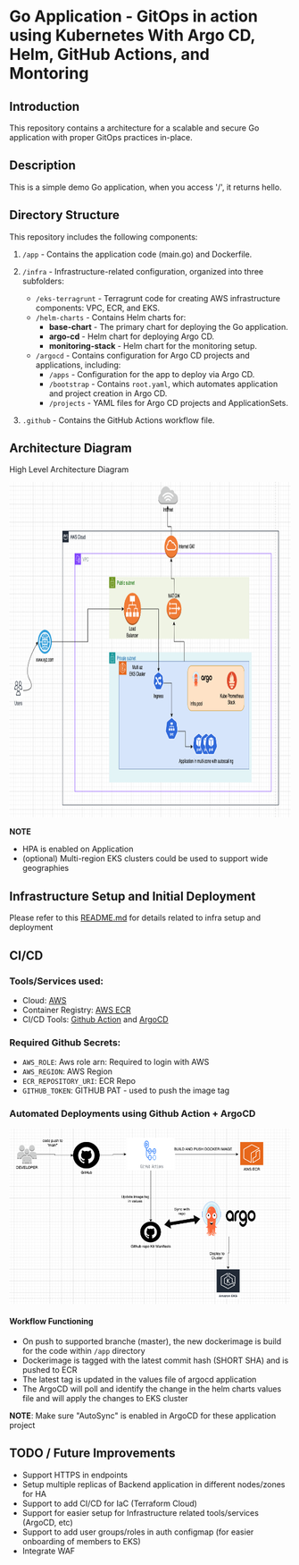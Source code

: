 # Go Application -  GitOps in action using Kubernetes With Argo CD, Helm, GitHub Actions, and Montoring

## Introduction

This repository contains a architecture for a scalable and secure Go application with proper GitOps practices in-place.

## Description
This is a simple demo Go application, when you access '/', it returns hello.

## Directory Structure

This repository includes the following components:

1. `/app` - Contains the application code (main.go) and Dockerfile.
2. `/infra` - Infrastructure-related configuration, organized into three subfolders:

   - `/eks-terragrunt` - Terragrunt code for creating AWS infrastructure components: VPC, ECR, and EKS.
   - `/helm-charts` - Contains Helm charts for:
     - **base-chart** - The primary chart for deploying the Go application.
     - **argo-cd** - Helm chart for deploying Argo CD.
     - **monitoring-stack** - Helm chart for the monitoring setup.
   - `/argocd` - Contains configuration for Argo CD projects and applications, including:
     - `/apps` - Configuration for the app to deploy via Argo CD.
     - `/bootstrap` - Contains `root.yaml`, which automates application and project creation in Argo CD.
     - `/projects` - YAML files for Argo CD projects and ApplicationSets.
3. `.github` - Contains the GitHub Actions workflow file.

## Architecture Diagram

High Level Architecture Diagram

<p align="center">
  <img src="./docs/assests/arch.png" alt="alt text" width="800" height="600"/>
</p>

**NOTE**
- HPA is enabled on Application
- (optional) Multi-region EKS clusters could be used to support wide geographies


## Infrastructure Setup and Initial Deployment 

Please refer to this [README.md](docs/initial-setup.md) for details related to infra setup and deployment



## CI/CD

### Tools/Services used:
- Cloud: [AWS](https://aws.amazon.com/)
- Container Registry: [AWS ECR](https://hub.docker.com/)
- CI/CD Tools: [Github Action](https://github.com/features/actions) and [ArgoCD](https://argo-cd.readthedocs.io/en/stable/)

### Required Github Secrets:

- `AWS_ROLE`: Aws role arn: Required to login with AWS
- `AWS_REGION`: AWS Region
- `ECR_REPOSITORY_URI`: ECR Repo
- `GITHUB_TOKEN`: GITHUB PAT - used to push the image tag

### Automated Deployments using Github Action + ArgoCD

<p align="center">
  <img src="./docs/assests/ci:cdflow.png" alt="alt text" width="700"/>
</p>


#### Workflow Functioning

- On push to supported branche (master), the new dockerimage is build for the code within `/app` directory
- Dockerimage is tagged with the latest commit hash (SHORT SHA) and is pushed to ECR
- The latest tag is updated in the values file of argocd application
- The ArgoCD will poll and identify the change in the helm charts values file and will apply the changes to EKS cluster

**NOTE**: Make sure "AutoSync" is enabled in ArgoCD for these application project


## TODO / Future Improvements
- Support HTTPS in endpoints
- Setup multiple replicas of Backend application in different nodes/zones for HA
- Support to add CI/CD for IaC (Terraform Cloud)
- Support for easier setup for Infrastructure related tools/services (ArgoCD, etc) 
- Support to add user groups/roles in auth configmap (for easier onboarding of members to EKS)
- Integrate WAF 